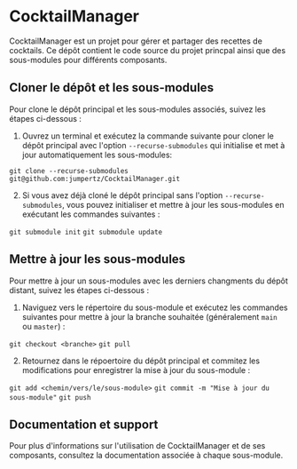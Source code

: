 # CocktailManager

CocktailManager est un projet pour gérer et partager des recettes de cocktails. Ce dépôt contient le code source du projet princpal ainsi que des sous-modules pour différents composants.

## Cloner le dépôt et les sous-modules

Pour clone le dépôt principal et les sous-modules associés, suivez les étapes ci-dessous :

1. Ouvrez un terminal et exécutez la commande suivante pour cloner le dépôt principal avec l'option `--recurse-submodules` qui initialise et met à jour automatiquement les sous-modules:

`git clone --recurse-submodules git@github.com:jumpertz/CocktailManager.git`

2. Si vous avez déjà cloné le dépôt principal sans l'option `--recurse-submodules`, vous pouvez initialiser et mettre à jour les sous-modules en exécutant les commandes suivantes :

`git submodule init`
`git submodule update`

## Mettre à jour les sous-modules

Pour mettre à jour un sous-modules avec les derniers changments du dépôt distant, suivez les étapes ci-dessous :

1. Naviguez vers le répertoire du sous-module et exécutez les commandes suivantes pour mettre à jour la branche souhaitée (généralement `main` ou `master`) :

`git checkout <branche>`
`git pull`

2. Retournez dans le répoertoire du dépôt principal et commitez les modifications pour enregistrer la mise à jour du sous-module :

`git add <chemin/vers/le/sous-module>`
`git commit -m "Mise à jour du sous-module"`
`git push`

## Documentation et support

Pour plus d'informations sur l'utilisation de CocktailManager et de ses composants, consultez la documentation associée à chaque sous-module.
